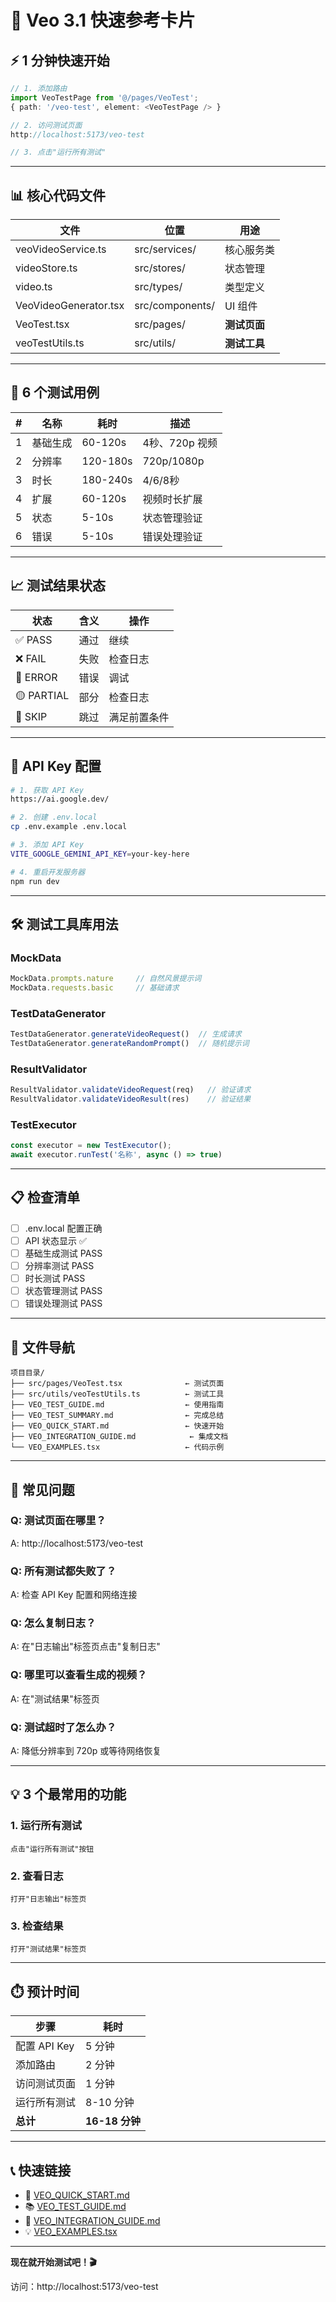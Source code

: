 # 🚀 Veo 3.1 快速参考卡片

## ⚡ 1 分钟快速开始

```typescript
// 1. 添加路由
import VeoTestPage from '@/pages/VeoTest';
{ path: '/veo-test', element: <VeoTestPage /> }

// 2. 访问测试页面
http://localhost:5173/veo-test

// 3. 点击"运行所有测试"
```

---

## 📊 核心代码文件

| 文件 | 位置 | 用途 |
|------|------|------|
| veoVideoService.ts | src/services/ | 核心服务类 |
| videoStore.ts | src/stores/ | 状态管理 |
| video.ts | src/types/ | 类型定义 |
| VeoVideoGenerator.tsx | src/components/ | UI 组件 |
| VeoTest.tsx | src/pages/ | **测试页面** |
| veoTestUtils.ts | src/utils/ | **测试工具** |

---

## 🧪 6 个测试用例

| # | 名称 | 耗时 | 描述 |
|---|------|------|------|
| 1 | 基础生成 | 60-120s | 4秒、720p 视频 |
| 2 | 分辨率 | 120-180s | 720p/1080p |
| 3 | 时长 | 180-240s | 4/6/8秒 |
| 4 | 扩展 | 60-120s | 视频时长扩展 |
| 5 | 状态 | 5-10s | 状态管理验证 |
| 6 | 错误 | 5-10s | 错误处理验证 |

---

## 📈 测试结果状态

| 状态 | 含义 | 操作 |
|------|------|------|
| ✅ PASS | 通过 | 继续 |
| ❌ FAIL | 失败 | 检查日志 |
| 🔴 ERROR | 错误 | 调试 |
| 🟡 PARTIAL | 部分 | 检查日志 |
| 🔵 SKIP | 跳过 | 满足前置条件 |

---

## 🔑 API Key 配置

```bash
# 1. 获取 API Key
https://ai.google.dev/

# 2. 创建 .env.local
cp .env.example .env.local

# 3. 添加 API Key
VITE_GOOGLE_GEMINI_API_KEY=your-key-here

# 4. 重启开发服务器
npm run dev
```

---

## 🛠️ 测试工具库用法

### MockData
```typescript
MockData.prompts.nature     // 自然风景提示词
MockData.requests.basic     // 基础请求
```

### TestDataGenerator
```typescript
TestDataGenerator.generateVideoRequest()  // 生成请求
TestDataGenerator.generateRandomPrompt()  // 随机提示词
```

### ResultValidator
```typescript
ResultValidator.validateVideoRequest(req)   // 验证请求
ResultValidator.validateVideoResult(res)    // 验证结果
```

### TestExecutor
```typescript
const executor = new TestExecutor();
await executor.runTest('名称', async () => true)
```

---

## 📋 检查清单

- [ ] .env.local 配置正确
- [ ] API 状态显示 ✅
- [ ] 基础生成测试 PASS
- [ ] 分辨率测试 PASS
- [ ] 时长测试 PASS
- [ ] 状态管理测试 PASS
- [ ] 错误处理测试 PASS

---

## 🔗 文件导航

```
项目目录/
├── src/pages/VeoTest.tsx              ← 测试页面
├── src/utils/veoTestUtils.ts          ← 测试工具
├── VEO_TEST_GUIDE.md                  ← 使用指南
├── VEO_TEST_SUMMARY.md                ← 完成总结
├── VEO_QUICK_START.md                 ← 快速开始
├── VEO_INTEGRATION_GUIDE.md            ← 集成文档
└── VEO_EXAMPLES.tsx                   ← 代码示例
```

---

## 🐛 常见问题

### Q: 测试页面在哪里？
A: http://localhost:5173/veo-test

### Q: 所有测试都失败了？
A: 检查 API Key 配置和网络连接

### Q: 怎么复制日志？
A: 在"日志输出"标签页点击"复制日志"

### Q: 哪里可以查看生成的视频？
A: 在"测试结果"标签页

### Q: 测试超时了怎么办？
A: 降低分辨率到 720p 或等待网络恢复

---

## 💡 3 个最常用的功能

### 1. 运行所有测试
```
点击"运行所有测试"按钮
```

### 2. 查看日志
```
打开"日志输出"标签页
```

### 3. 检查结果
```
打开"测试结果"标签页
```

---

## ⏱️ 预计时间

| 步骤 | 耗时 |
|------|------|
| 配置 API Key | 5 分钟 |
| 添加路由 | 2 分钟 |
| 访问测试页面 | 1 分钟 |
| 运行所有测试 | 8-10 分钟 |
| **总计** | **16-18 分钟** |

---

## 📞 快速链接

- 📖 [VEO_QUICK_START.md](./VEO_QUICK_START.md)
- 📚 [VEO_TEST_GUIDE.md](./VEO_TEST_GUIDE.md)
- 🎯 [VEO_INTEGRATION_GUIDE.md](./VEO_INTEGRATION_GUIDE.md)
- 💡 [VEO_EXAMPLES.tsx](./VEO_EXAMPLES.tsx)

---

**现在就开始测试吧！🎬**

访问：http://localhost:5173/veo-test
